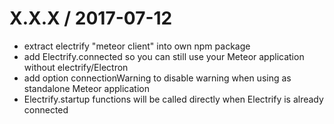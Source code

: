 X.X.X / 2017-07-12
==================
  * extract electrify "meteor client" into own npm package
  * add Electrify.connected so you can still use your Meteor application without electrify/Electron
  * add option connectionWarning to disable warning when using as standalone Meteor application
  * Electrify.startup functions will be called directly when Electrify is already connected